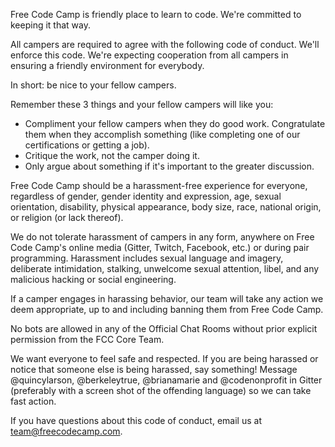 Free Code Camp is friendly place to learn to code. We're committed to keeping it that way.

All campers are required to agree with the following code of conduct. We'll enforce this code. We're expecting cooperation from all campers in ensuring a friendly environment for everybody.

In short: be nice to your fellow campers.

Remember these 3 things and your fellow campers will like you:
- Compliment your fellow campers when they do good work. Congratulate them when they accomplish something (like completing one of our certifications or getting a job).
- Critique the work, not the camper doing it.
- Only argue about something if it's important to the greater discussion.

Free Code Camp should be a harassment-free experience for everyone, regardless of gender, gender identity and expression, age, sexual orientation, disability, physical appearance, body size, race, national origin, or religion (or lack thereof).

We do not tolerate harassment of campers in any form, anywhere on Free Code Camp's online media (Gitter, Twitch, Facebook, etc.) or during pair programming. Harassment includes sexual language and imagery, deliberate intimidation, stalking, unwelcome sexual attention, libel, and any malicious hacking or social engineering.

If a camper engages in harassing behavior, our team will take any action we deem appropriate, up to and including banning them from Free Code Camp.

No bots are allowed in any of the Official Chat Rooms without prior explicit permission from the FCC Core Team.

We want everyone to feel safe and respected. If you are being harassed or notice that someone else is being harassed, say something! Message @quincylarson, @berkeleytrue, @brianamarie and @codenonprofit in Gitter (preferably with a screen shot of the offending language) so we can take fast action.

If you have questions about this code of conduct, email us at [team@freecodecamp.com](mailto:team@freecodecamp.com).
